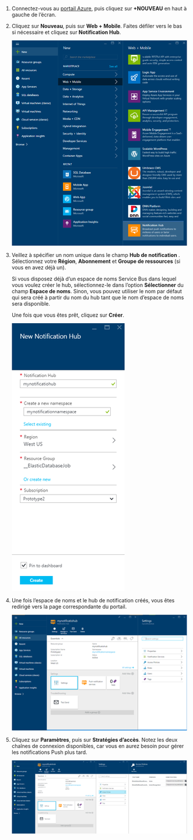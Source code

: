 

1. Connectez-vous au [portail Azure](https://portal.azure.com), puis cliquez sur **+NOUVEAU** en haut à gauche de l’écran.
2. Cliquez sur **Nouveau**, puis sur **Web + Mobile**. Faites défiler vers le bas si nécessaire et cliquez sur **Notification Hub**.
   
      ![Portail Azure - Création de hubs de notification](./media/notification-hubs-portal-create-new-hub/notification-hubs-azure-portal-create.png)
      
3. Veillez à spécifier un nom unique dans le champ **Hub de notification** . Sélectionnez votre **Région**, **Abonnement** et **Groupe de ressources** (si vous en avez déjà un). 
   
    Si vous disposez déjà d’un espace de noms Service Bus dans lequel vous voulez créer le hub, sélectionnez-le dans l’option **Sélectionner** du champ **Espace de noms**.  Sinon, vous pouvez utiliser le nom par défaut qui sera créé à partir du nom du hub tant que le nom d’espace de noms sera disponible. 
   
    Une fois que vous êtes prêt, cliquez sur **Créer**.
   
      ![Portail Azure - Définition des propriétés du hub de notification](./media/notification-hubs-portal-create-new-hub/notification-hubs-azure-portal-settings.png)
4. Une fois l’espace de noms et le hub de notification créés, vous êtes redirigé vers la page correspondante du portail. 
   
      ![Portail Azure - Page du portail du hub de notification](./media/notification-hubs-portal-create-new-hub/notification-hubs-azure-portal-page.png)
5. Cliquez sur **Paramètres**, puis sur **Stratégies d’accès**. Notez les deux chaînes de connexion disponibles, car vous en aurez besoin pour gérer les notifications Push plus tard.
   
      ![Portail Azure - Chaînes de connexion du hub de notification](./media/notification-hubs-portal-create-new-hub/notification-hubs-connection-strings-portal.png)



<!--HONumber=Dec16_HO1-->


